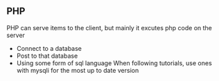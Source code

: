 ## PHP
PHP can serve items to the client, but mainly it excutes php code on the server
* Connect to a database
* Post to that database
* Using some form of sql language
When following tutorials, use ones with mysqli for the most up to date version